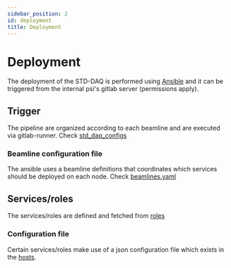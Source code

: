 ```yaml
---
sidebar_position: 2
id: deployment
title: Deployment
---
```


# Deployment

The deployment of the STD-DAQ is performed using [Ansible](https://www.ansible.com/) and it can be triggered from the internal psi's gitlab server (permissions apply). 

## Trigger

The pipeline are organized according to each beamline and are executed via gitlab-runner. Check [std_daq_configs](https://git.psi.ch/std_daq_configs/)


### Beamline configuration file

The ansible uses a beamline definitions that coordinates which services should be deployed on each node. Check [beamlines.yaml](https://git.psi.ch/hpdi_configs/sls/-/blob/master/beamlines.yaml)

## Services/roles

The services/roles are defined and fetched from [roles](https://git.psi.ch/HPDI/daq_server_deployment/-/tree/master/roles)

### Configuration file

Certain services/roles make use of a json configuration file which exists in the [hosts](https://git.psi.ch/hpdi_configs/sls/-/tree/master/hosts/).